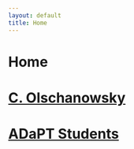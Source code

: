 ```yaml
---
layout: default
title: Home
---
```


# Home

# [C. Olschanowsky](https://coen.boisestate.edu/catherineolschan/)

# [ADaPT Students](/students.md)